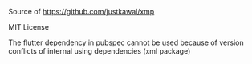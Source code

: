 Source of https://github.com/justkawal/xmp

MIT License

The flutter dependency in pubspec cannot be used because of version conflicts of internal using dependencies (xml package) 
